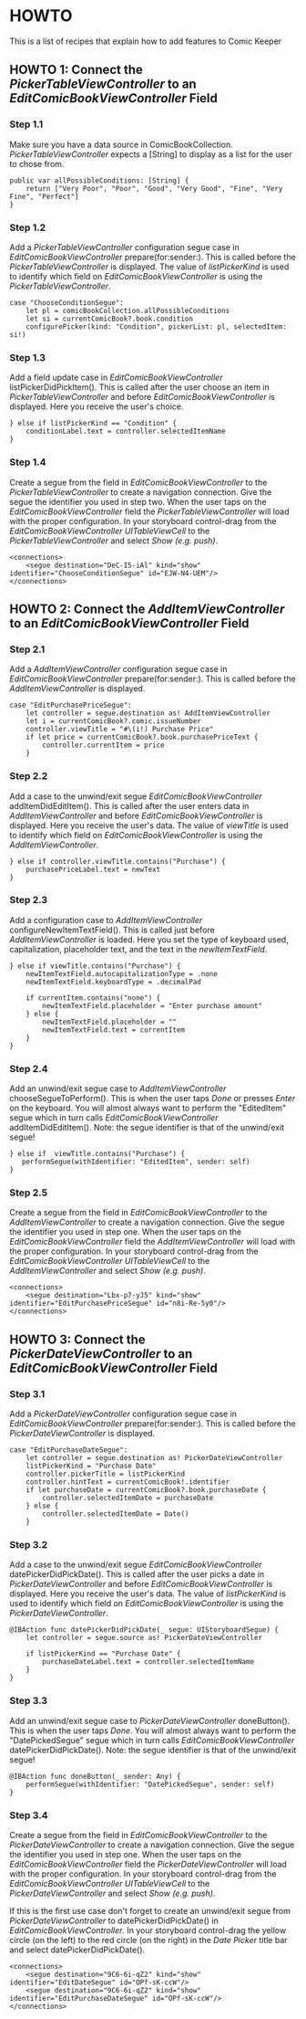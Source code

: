 # HOWTO

This is a list of recipes that explain how to add features to Comic Keeper

## HOWTO 1: Connect the _PickerTableViewController_ to an _EditComicBookViewController_ Field

### Step 1.1

Make sure you have a data source in ComicBookCollection. _PickerTableViewController_ expects a [String] to display as a list for the user to chose from.

    public var allPossibleConditions: [String] {
        return ["Very Poor", "Poor", "Good", "Very Good", "Fine", "Very Fine", "Perfect"]
    }

### Step 1.2

Add a _PickerTableViewController_ configuration segue case in _EditComicBookViewController_ prepare(for:sender:). This is called before the  _PickerTableViewController_ is displayed. The value of _listPickerKind_ is used to identify which field on _EditComicBookViewController_ is using the _PickerTableViewController_.

    case "ChooseConditionSegue":
        let pl = comicBookCollection.allPossibleConditions
        let si = currentComicBook?.book.condition
        configurePicker(kind: "Condition", pickerList: pl, selectedItem: si!)

### Step 1.3

Add a field update case in _EditComicBookViewController_ listPickerDidPickItem(). This is called after the user choose an item in _PickerTableViewController_ and before _EditComicBookViewController_ is displayed. Here you receive the user's choice.

    } else if listPickerKind == "Condition" {
        conditionLabel.text = controller.selectedItemName
    }

### Step 1.4

Create a segue from the field in _EditComicBookViewController_ to the _PickerTableViewController_ to create a navigation connection. Give the segue the identifier you used in step two. When the user taps on the _EditComicBookViewController_ field the _PickerTableViewController_ will load with the proper configuration. In your storyboard control-drag from the _EditComicBookViewController_ _UITableViewCell_ to the _PickerTableViewController_ and select _Show (e.g. push)_.

    <connections>
        <segue destination="DeC-I5-iAl" kind="show" identifier="ChooseConditionSegue" id="EJW-N4-UEM"/>
    </connections>

## HOWTO 2: Connect the _AddItemViewController_ to an _EditComicBookViewController_ Field

### Step 2.1

Add a _AddItemViewController_ configuration segue case in _EditComicBookViewController_ prepare(for:sender:). This is called before the  _AddItemViewController_ is displayed.

    case "EditPurchasePriceSegue":
        let controller = segue.destination as! AddItemViewController
        let i = currentComicBook?.comic.issueNumber
        controller.viewTitle = "#\(i!) Purchase Price"
        if let price = currentComicBook?.book.purchasePriceText {
            controller.currentItem = price
        }

### Step 2.2

Add a case to the unwind/exit segue _EditComicBookViewController_ addItemDidEditItem(). This is called after the user enters data in _AddItemViewController_ and before _EditComicBookViewController_ is displayed. Here you receive the user's data. The value of _viewTitle_ is used to identify which field on _EditComicBookViewController_ is using the _AddItemViewController_.

    } else if controller.viewTitle.contains("Purchase") {
        purchasePriceLabel.text = newText
    }

### Step 2.3

Add a configuration case to _AddItemViewController_ configureNewItemTextField(). This is called just before _AddItemViewController_ is loaded. Here you set the type of keyboard used, capitalization, placeholder text, and the text in the _newItemTextField_.

    } else if viewTitle.contains("Purchase") {
        newItemTextField.autocapitalizationType = .none
        newItemTextField.keyboardType = .decimalPad

        if currentItem.contains("none") {
            newItemTextField.placeholder = "Enter purchase amount"
        } else {
            newItemTextField.placeholder = ""
            newItemTextField.text = currentItem
        }
    }

### Step 2.4

Add an unwind/exit segue case to _AddItemViewController_ chooseSegueToPerform(). This is when the user taps _Done_ or presses _Enter_ on the keyboard. You will almost always want to perform the "EditedItem" segue which in turn calls _EditComicBookViewController_ addItemDidEditItem(). Note: the segue identifier is that of the unwind/exit segue!

    } else if  viewTitle.contains("Purchase") {
       performSegue(withIdentifier: "EditedItem", sender: self)
    }

### Step 2.5

Create a segue from the field in _EditComicBookViewController_ to the _AddItemViewController_ to create a navigation connection. Give the segue the identifier you used in step one. When the user taps on the _EditComicBookViewController_ field the _AddItemViewController_ will load with the proper configuration. In your storyboard control-drag from the _EditComicBookViewController_ _UITableViewCell_ to the _AddItemViewController_ and select _Show (e.g. push)_.

    <connections>
        <segue destination="Lbx-p7-yJ5" kind="show" identifier="EditPurchasePriceSegue" id="n8i-Re-5y0"/>
    </connections>
    
## HOWTO 3: Connect the _PickerDateViewController_ to an _EditComicBookViewController_ Field

### Step 3.1

Add a _PickerDateViewController_ configuration segue case in _EditComicBookViewController_ prepare(for:sender:). This is called before the  _PickerDateViewController_ is displayed.

    case "EditPurchaseDateSegue":
        let controller = segue.destination as! PickerDateViewController
        listPickerKind = "Purchase Date"
        controller.pickerTitle = listPickerKind
        controller.hintText = currentComicBook!.identifier
        if let purchaseDate = currentComicBook?.book.purchaseDate {
            controller.selectedItemDate = purchaseDate
        } else {
            controller.selectedItemDate = Date()
        }
        
### Step 3.2

Add a case to the unwind/exit segue _EditComicBookViewController_ datePickerDidPickDate(). This is called after the user picks a date in _PickerDateViewController_ and before _EditComicBookViewController_ is displayed. Here you receive the user's data. The value of _listPickerKind_ is used to identify which field on _EditComicBookViewController_ is using the _PickerDateViewController_.

    @IBAction func datePickerDidPickDate(_ segue: UIStoryboardSegue) {
        let controller = segue.source as! PickerDateViewController
        
        if listPickerKind == "Purchase Date" {
            purchaseDateLabel.text = controller.selectedItemName
        }
    }
    
### Step 3.3

Add an unwind/exit segue case to _PickerDateViewController_ doneButton(). This is when the user taps _Done_. You will almost always want to perform the "DatePickedSegue" segue which in turn calls _EditComicBookViewController_ datePickerDidPickDate(). Note: the segue identifier is that of the unwind/exit segue!

    @IBAction func doneButton(_ sender: Any) {
        performSegue(withIdentifier: "DatePickedSegue", sender: self)
    }

### Step 3.4

Create a segue from the field in _EditComicBookViewController_ to the _PickerDateViewController_ to create a navigation connection. Give the segue the identifier you used in step one. When the user taps on the _EditComicBookViewController_ field the _PickerDateViewController_ will load with the proper configuration. In your storyboard control-drag from the _EditComicBookViewController_ _UITableViewCell_ to the _PickerDateViewController_ and select _Show (e.g. push)_.

If this is the first use case don't forget to create an unwind/exit segue from _PickerDateViewController_ to datePickerDidPickDate() in _EditComicBookViewController_.  In your storyboard control-drag the yellow circle (on the left) to the red circle (on the right) in the _Date Picker_ title bar and select datePickerDidPickDate().

    <connections>
        <segue destination="9C6-6i-qZ2" kind="show" identifier="EditDateSegue" id="OPf-sK-ccW"/>
        <segue destination="9C6-6i-qZ2" kind="show" identifier="EditPurchaseDateSegue" id="OPf-sK-ccW"/>
    </connections>

